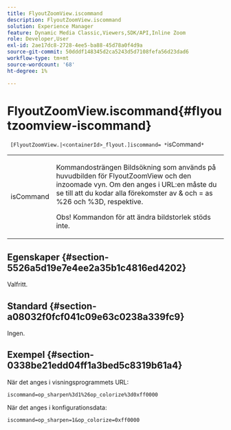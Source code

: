 ```yaml
---
title: FlyoutZoomView.iscommand
description: FlyoutZoomView.iscommand
solution: Experience Manager
feature: Dynamic Media Classic,Viewers,SDK/API,Inline Zoom
role: Developer,User
exl-id: 2ae17dc8-2728-4ee5-ba88-45d78a0f4d9a
source-git-commit: 50dddf148345d2ca5243d5d7108fefa56d23dad6
workflow-type: tm+mt
source-wordcount: '68'
ht-degree: 1%

---
```


# FlyoutZoomView.iscommand{#flyoutzoomview-iscommand}

` [FlyoutZoomView.|<containerId>_flyout.]iscommand= *`isCommand`*`

<table id="table_43A84C1044574A6FAB8CE67D71AAD5EC"> 
 <tbody> 
  <tr> 
   <td colname="col1"> <p> <span class="codeph"> <span class="varname"> isCommand</span> </span> </p> </td> 
   <td colname="col2"> <p> </p> <p>Kommandosträngen Bildsökning som används på huvudbilden för FlyoutZoomView och den inzoomade vyn. Om den anges i URL:en måste du se till att du kodar alla förekomster av <span class="codeph"> &amp;</span> och <span class="codeph"> =</span> as <span class="codeph"> %26</span> och <span class="codeph"> %3D</span>, respektive. </p> <p> <p>Obs! Kommandon för att ändra bildstorlek stöds inte. </p> </p> </td> 
  </tr> 
 </tbody> 
</table>

## Egenskaper {#section-5526a5d19e7e4ee2a35b1c4816ed4202}

Valfritt.

## Standard {#section-a08032f0fcf041c09e63c0238a339fc9}

Ingen.

## Exempel {#section-0338be21edd04ff1a3bed5c8319b61a4}

När det anges i visningsprogrammets URL:

`iscommand=op_sharpen%3d1%26op_colorize%3d0xff0000`

När det anges i konfigurationsdata:

`iscommand=op_sharpen=1&op_colorize=0xff0000`

